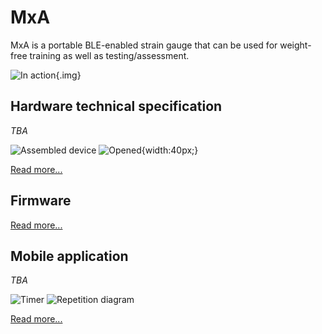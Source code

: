 # MxA

<link rel="stylesheet" href="docs/docs.css" />


MxA is a portable BLE-enabled strain gauge that can be used for weight-free training as well as testing/assessment.

![In action](docs/imgs/IMG_20230711_073946.jpg){.img}

## Hardware technical specification

*TBA*

![Assembled device](docs/imgs/IMG_20230630_155637.jpg)
![Opened](docs/imgs/IMG_20230630_155356.jpg){width:40px;}

[Read more...](hardware.md)


## Firmware

[Read more...](firmware.md)

## Mobile application

*TBA*

![Timer](docs/imgs/Screenshot_20230919_112019_com.lyuboasenov.m_x_a.jpg)
![Repetition diagram](docs/imgs/Screenshot_20230919_111432_com.lyuboasenov.m_x_a.jpg)

[Read more...](mobile-app.md)